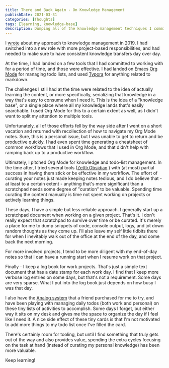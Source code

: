 ```yaml
---
title: There and Back Again - On Knowledge Management
publishDate: 2021-03-31
categories: [Thoughts]
tags: [learning, knowledge-base]
description: Dumping all of the knowledge management techniques I committed to in 2019.
---
```


I [wrote](/posts/2019/10/24/solving-the-knowledge-base-problem/) about my
approach to knowledge management in 2019. I had switched into a new role with
more project-based responsibilities, and had needed to make sure to have
consistent knowledge transfers day over day.

At the time, I had landed on a few tools that I had committed to working with
for a period of time, and those were effective. I had landed on Emacs [Org
Mode](https://orgmode.org/) for managing todo lists, and used
[Typora](https://www.typora.io/) for anything related to markdown.

The challenges I still had at the time were related to the idea of actually
learning the content, or more specifically, serializing that knowledge in a way
that's easy to consume when I need it. This is the idea of a "knowledge base",
or a single place where all my knowledge lands that's easily searchable. I used
Org Mode for this to a certain extent as well, as I didn't want to split my
attention to multiple tools.

Unfortunately, all of those efforts fell by the way side after I went on a short
vacation and returned with recollection of how to navigate my Org Mode notes.
Sure, this is a personal issue, but I was unable to get to return and be
productive quickly. I had even spent time generating a cheatsheet of common
workflows that I used in Org Mode, and that didn't help with ramping back up to
a productive workflow. 

Ultimately, I pitched Org Mode for knowledge and todo-list management. In the
time after, I tried several tools
([Zettlr](https://www.zettlr.com/),[Obsidian](https://obsidian.md/) ) with (at
most) partial success in having them stick or be effective in my workflow. The
effort of curating your notes just made keeping notes tedious, and I do believe
that - at least to a certain extent - anything that's more significant than a
scratchpad needs some degree of "curation" to be valuable. Spending time
curating the content manually is time not spent working on projects or actively
learning things.

These days, I have a simple but less reliable approach. I generally start up a
scratchpad document when working on a given project. That's it. I don't really
expect that scratchpad to survive over time or be curated. It's merely a place
for me to dump snippets of code, console output, logs, and jot down random
thoughts as they come up. I'll also leave my self little tidbits there for when
I inevitably walk out of the office at the end of the day, and come back the
next morning. 

For more involved projects, I tend to be more diligent with my end-of-day notes
so that I can have a running start when I resume work on that project.

Finally - I keep a log book for work projects. That's just a simple text
document that has a date stamp for each work day. I find that I keep more
verbose log entries on some days, but that's not a requirement. Some days are
very sparse. What I put into the log book just depends on how busy I was that
day.

I also have the [Analog
system](https://ugmonk.com/blogs/journal/analog-the-simplest-productivity-system)
that a friend purchased for me to try, and have been playing with managing daily
todos (both work and personal) on these tiny lists of activities to accomplish.
Some days I forget, but either way it sits on my desk and gives me the space to
organize the day if I feel like I need it. A nice side effect of these tiny
cards is that I'm not motivated to add more things to my todo list once I've
filled the card.

There's certainly room for tooling, but until I find something that truly gets
out of the way and also provides value, spending the extra cycles focusing on
the task at hand (instead of curating my personal knowledge) has been more
valuable.

Keep learning!
